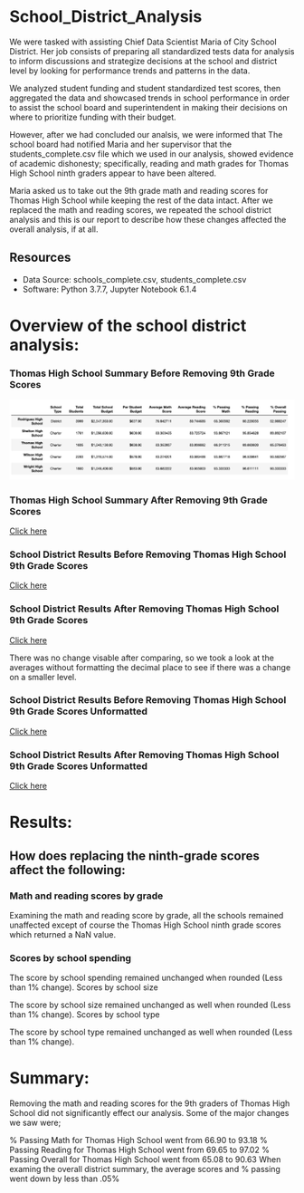 # School_District_Analysis

We were tasked with assisting Chief Data Scientist Maria of City School District. Her job consists of preparing all standardized tests data for analysis to inform discussions and strategize decisions at the school and district level by looking for performance trends and patterns in the data. 

We analyzed student funding and student standardized test scores, then aggregated the data and showcased trends in school performance in order to assist the school board and superintendent in making their decisions on where to prioritize funding with their budget. 

However, after we had concluded our analsis, we were informed that The school board had notified Maria and her supervisor that the students_complete.csv file which we used in our analysis, showed evidence of academic dishonesty; specifically, reading and math grades for Thomas High School ninth graders appear to have been altered. 

Maria asked us to take out the 9th grade math and reading scores for Thomas High School while keeping the rest of the data intact. After we replaced the math and reading scores, we repeated the school district analysis and this is our report to describe how these changes affected the overall analysis, if at all.

## Resources
- Data Source: schools_complete.csv, students_complete.csv
- Software: Python 3.7.7, Jupyter Notebook 6.1.4

# Overview of the school district analysis:

### Thomas High School Summary Before Removing 9th Grade Scores
![](Analysis/Thomas_high_with_9th_grade_scores.png)


### Thomas High School Summary After Removing 9th Grade Scores
[Click here](thomas_high_without_9th_grade_scores.png)

### School District Results Before Removing Thomas High School 9th Grade Scores
[Click here](type_summary_challenge_formatted.png)

### School District Results After Removing Thomas High School 9th Grade Scores
[Click here](type_summary_module_formatted.png)

There was no change visable after comparing, so we took a look at the averages without formatting the decimal place to see if there was a change on a smaller level. 

### School District Results Before Removing Thomas High School 9th Grade Scores Unformatted
[Click here](type_summary_challenge_unformatted.png)

### School District Results After Removing Thomas High School 9th Grade Scores Unformatted
[Click here](type_summary_module_unformatted.png)

# Results:

## How does replacing the ninth-grade scores affect the following:

### Math and reading scores by grade

Examining the math and reading score by grade, all the schools remained unaffected except of course the Thomas High School ninth grade scores which returned a NaN value.

### Scores by school spending

The score by school spending remained unchanged when rounded (Less than 1% change).
Scores by school size

The score by school size remained unchanged as well when rounded (Less than 1% change).
Scores by school type

The score by school type remained unchanged as well when rounded (Less than 1% change).

# Summary:

Removing the math and reading scores for the 9th graders of Thomas High School did not significantly effect our analysis. Some of the major changes we saw were;

% Passing Math for Thomas High School went from 66.90 to 93.18
% Passing Reading for Thomas High School  went from 69.65 to 97.02
% Passing Overall for Thomas High School went from 65.08 to 90.63
When examing the overall district summary, the average scores and % passing went down by less than .05%

